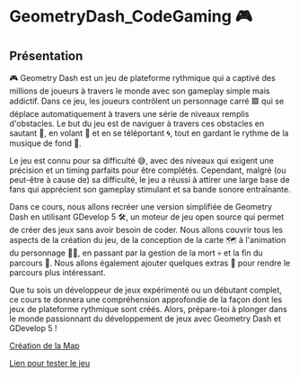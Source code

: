 # GeometryDash_CodeGaming 🎮

## Présentation 
🎮 Geometry Dash est un jeu de plateforme rythmique qui a captivé des millions de joueurs à travers le monde avec son gameplay simple mais addictif. Dans ce jeu, les joueurs contrôlent un personnage carré 🟩 qui se déplace automatiquement à travers une série de niveaux remplis d'obstacles. Le but du jeu est de naviguer à travers ces obstacles en sautant 🦘, en volant 🚀 et en se téléportant 🌀, tout en gardant le rythme de la musique de fond 🎵.

Le jeu est connu pour sa difficulté 😅, avec des niveaux qui exigent une précision et un timing parfaits pour être complétés. Cependant, malgré (ou peut-être à cause de) sa difficulté, le jeu a réussi à attirer une large base de fans qui apprécient son gameplay stimulant et sa bande sonore entraînante.

Dans ce cours, nous allons recréer une version simplifiée de Geometry Dash en utilisant GDevelop 5 🛠️, un moteur de jeu open source qui permet de créer des jeux sans avoir besoin de coder. Nous allons couvrir tous les aspects de la création du jeu, de la conception de la carte 🗺️ à l'animation du personnage 🏃‍♂️, en passant par la gestion de la mort 💀 et la fin du parcours 🏁. Nous allons également ajouter quelques extras 🎁 pour rendre le parcours plus intéressant.

Que tu sois un développeur de jeux expérimenté ou un débutant complet, ce cours te donnera une compréhension approfondie de la façon dont les jeux de plateforme rythmique sont créés. Alors, prépare-toi à plonger dans le monde passionnant du développement de jeux avec Geometry Dash et GDevelop 5 !

[Création de la Map](https://github.com/g404-code-gaming/GeometryDash_CodeGaming/blob/main/Création-Du-Jeu/01_CreationMap.md)

[Lien pour tester le jeu](https://gd.games/instant-builds/0b62dd09-e974-4668-84b1-0a020bde5033)

